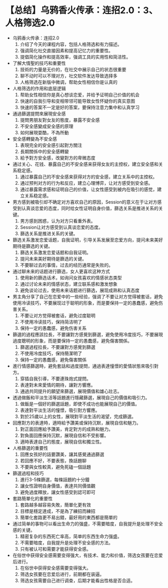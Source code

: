 # 【总结】乌鸦香火传承：连招2.0：3、人格筛选2.0

-   乌鸦香火传承：连招2.0
    1.  介绍了今天的课程内容，包括人格筛选和有力描述。
    2.  强调简化社交直接因素和提高记忆力的重要性。
    3.  提倡简化操作和提高效率，强调工具的实用性和简洁性。
-   了解大情聖的技巧和重要性
    1.  技術的力量是无价的，在社交中展示自己的状态很重要
    2.  聊不动时可以不理对方，社交软件发达导致选择多
    3.  人格筛选在新版中微调，帮助女性相信你是认真的
-   人格筛选的作用和底层逻辑
    1.  帮助女性相信你是真心想谈恋爱，并给予证明自己价值的机会
    2.  快速的自我引导和变相带领可能导致女性怀疑你的真实意图
    3.  快速的答案不一定是好的答案，要保持注意力集中和认真学习
-   通過篩選提問來展現安全感
    1.  提問男朋友對女友的態度，暴露不安全感
    2.  不安全感變成安全感的原理
    3.  如何展現耍酷，不為所動
-   安全感轉變為不安全感
    1.  表現完全的安全感引起對方關注
    2.  長期關係中的安全感轉變
    3.  給予對方安全感，改變對方的卑微态度
-   通过关心、花钱、暴露自己的不安全感来获得女友的主控权，建立安全感和关系稳定感。
    1.  通过暴露自己的不安全感来获得对方的安全感，建立关系中的主控权。
    2.  通过预判对方的行为和反应，建立心理博弈，让对方感受到安全感。
    3.  通过暴露需求感和证明自己的价值，让女性感受到被内在吸引的感觉，建立关系稳定感。
-   男方感到被吸引却不确定对方喜欢自己的原因，Session的意义在于让对方感受到认真谈恋爱的态度，同时给女性证明自身价值，篩选关系是推进关系的关键。
    1.  男方感到困惑，认为对方只看重外表。
    2.  Session让对方感受到认真谈恋爱的态度。
    3.  篩选关系是推进关系的关键。
-   篩选关系激发恋爱话题，自我证明，引导关系发展至恋爱方向，提问未来美好期待是篩选的关键。
    1.  篩选关系激发恋爱话题和自我证明。
    2.  提问未来美好期待是篩选的关键。
    3.  不要聊过去的事情，过去的经历通常是失败的。
-   通过聊未来的话题进行篩选，女人更喜欢这种方式
    1.  使用新的篩选话术，如询问女孩喜欢的情感状态类型
    2.  通过讨论未来的情感状态，建立联系感和激发想象
    3.  避免谈论过去，使用未来话题进行篩选，展现成熟和认真态度
-   男主角分享了自己在恋爱中的一些经验，强调了不要让对方觉得被套话，避免使用冷读技巧，不要展现过于聪明的形象，而是要保持一定的愚蠢感，避免伤害关系。
    1.  不要让对方觉得被套话，避免过度聪明
    2.  不使用冷读技巧，保持简洁明了
    3.  保持一定的愚蠢感，避免伤害关系
-   篩選的過程應該拉長，不要讓對方感覺到篩選，避免使用冷度技巧，不要展現過度聰明的形象，而是要保持一定的愚蠢感，避免傷害關係。
    1.  篩選過程拉長，不要讓對方感覺到篩選
    2.  不使用冷度技巧，保持簡潔明了
    3.  保持一定的愚蠢感，避免傷害關係
-   進行情感篩選時，避免套話和過度提問，通過表達憧憬的愛情狀態來吸引對方。
    1.  穿插自我引導，不要連珠炮式提問。
    2.  表達對未來愛情的期待，讓對方響應。
    3.  通過共同提升的願望來篩選，展現價值和雄心壯志。
-   透過做飯和平淡生活等話題進行隱藏篩選，展現自己的價值和吸引力。
    1.  做飯是一個好的篩選話題，即使不成功也能展現自己的價值。
    2.  表達對平淡生活的憧憬，吸引對方響應。
    3.  對於25歲以上的女性，展現對平淡生活的渴望，完成篩選。
-   回應對方的表達時，適時給予讚美或保持沉默，展現自信和魅力。
    1.  對正面回應給予讚美，肯定對方的成熟和魅力。
    2.  對負面回應保持沉默，展現自信和不受影響。
    3.  適時表達自己的態度，展現自信和獨立性。
-   人格篩選的重要性
    1.  回應女孩好的話要讚美，讓其感覺通過篩選
    2.  若回應不好，不要表態，換話題聊
    3.  不要與女性較真，避免死磕一個話題
-   篩選過程和技巧
    1.  進行3-5條篩選，每條話題約十分鐘
    2.  讓女性證明自身價值，表達共同價值觀
    3.  避免過度釋放，讓女性感受到認可即可
-   套路簡單化的重要性
    1.  套路越多越容易失敗，簡單化更有效
    2.  目標是穩定達成，不是為了練招而練招
    3.  簡單化套路更不易出錯，最好用的東西都是簡單的
-   通过简单的事物可以看出生命力的强盛，不需要暗度，自我提升是处理不安全感的关键。
    1.  精密复杂的东西死亡率高，简单的东西生命力强盛。
    2.  不需要暗度，自我提升是处理不安全感的方法。
    3.  只有被认可和需要才能获得安全感。
-   在俗世中获得安全感需要变得强大，有技术、能力和价值，筛选女孩要在恋爱后进行。
    1.  在俗世中获得安全感需要变得强大。
    2.  筛选女孩要在恋爱后进行，前期都在装逼。
    3.  筛选女孩需要自己进行调查，后期才能看出性格是否合适。